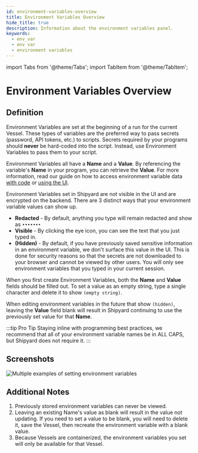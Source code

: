 ```yaml
---
id: environment-variables-overview
title: Environment Variables Overview
hide_title: true
description: Information about the environment variables panel.
keywords:
  - env_var
  - env var
  - environment variables
---
```


import Tabs from '@theme/Tabs';
import TabItem from '@theme/TabItem';

# Environment Variables Overview

## Definition

Environment Variables are set at the beginning of a run for the current Vessel. These types of variables are the preferred way to pass secrets \(password, API tokens, etc.\) to scripts. Secrets required by your programs should **never** be hard-coded into the script. Instead, use Environment Variables to pass them to your script.

Environment Variables all have a **Name** and a **Value**. By referencing the variable's **Name** in your program, you can retrieve the **Value**. For more information, read our guide on how to access environment variable data [with code](../../how-tos/environment-variables/access-environment-variables-with-code.md) or [using the UI](../../how-tos/environment-variables/access-environment-variables-in-ui.md). 

Environment Variables set in Shipyard are not visible in the UI and are encrypted on the backend. There are 3 distinct ways that your environment variable values can show up.

- **Redacted** - By default, anything you type will remain redacted and show as `•••••••`
- **Visible** - By clicking the eye icon, you can see the text that you just typed in.
- **\(Hidden\)** - By default, if you have previously saved sensitive information in an environment variable, we don't surface this value in the UI. This is done for security reasons so that the secrets are not downloaded to your browser and cannot be viewed by other users. You will only see environment variables that you typed in your current session.

When you first create Environment Variables, both the **Name** and **Value** fields should be filled out. To set a value as an empty string, type a single character and delete it to show `(empty string)`.

When editing environment variables in the future that show `(hidden)`, leaving the **Value** field blank will result in Shipyard continuing to use the previously set value for that **Name**.

:::tip Pro Tip
Staying inline with programming best practices, we recommend that all of your environment variable names be in ALL CAPS, but Shipyard does not require it.
:::

## Screenshots

![Multiple examples of setting environment variables](../../.gitbook/assets/image_65.png)

## Additional Notes

1. Previously stored environment variables can never be viewed.
2. Leaving an existing Name's value as blank will result in the value not updating. If you need to set a value to be blank, you will need to delete it, save the Vessel, then recreate the environment variable with a blank value.
3. Because Vessels are containerized, the environment variables you set will only be available for that Vessel.

